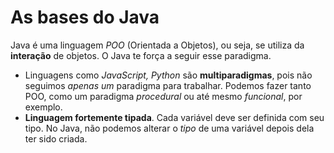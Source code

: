 # As bases do Java
Java é uma linguagem *POO* (Orientada a Objetos), ou seja, se utiliza da **interação** de objetos. O Java te força a seguir esse paradigma.
- Linguagens como *JavaScript, Python* são **multiparadigmas**, pois não seguimos *apenas um* paradigma para trabalhar. Podemos fazer tanto POO, como um paradigma *procedural* ou até mesmo *funcional*, por exemplo.
- **Linguagem fortemente tipada**. Cada variável deve ser definida com seu tipo. No Java, não podemos alterar o *tipo* de uma variável depois dela ter sido criada.